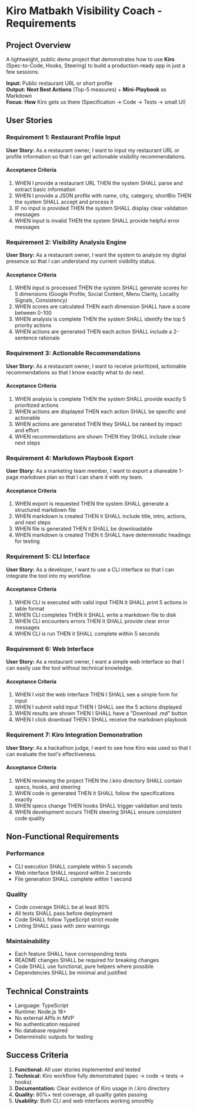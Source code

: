 # Kiro Matbakh Visibility Coach - Requirements

## Project Overview

A lightweight, public demo project that demonstrates how to use **Kiro** (Spec-to-Code, Hooks, Steering) to build a production-ready app in just a few sessions.

**Input:** Public restaurant URL or short profile  
**Output:** **Next Best Actions** (Top-5 measures) + **Mini-Playbook** as Markdown  
**Focus:** **How** Kiro gets us there (Specification → Code → Tests → small UI)

## User Stories

### Requirement 1: Restaurant Profile Input
**User Story:** As a restaurant owner, I want to input my restaurant URL or profile information so that I can get actionable visibility recommendations.

#### Acceptance Criteria
1. WHEN I provide a restaurant URL THEN the system SHALL parse and extract basic information
2. WHEN I provide a JSON profile with name, city, category, shortBio THEN the system SHALL accept and process it
3. IF no input is provided THEN the system SHALL display clear validation messages
4. WHEN input is invalid THEN the system SHALL provide helpful error messages

### Requirement 2: Visibility Analysis Engine
**User Story:** As a restaurant owner, I want the system to analyze my digital presence so that I can understand my current visibility status.

#### Acceptance Criteria
1. WHEN input is processed THEN the system SHALL generate scores for 5 dimensions (Google Profile, Social Content, Menu Clarity, Locality Signals, Consistency)
2. WHEN scores are calculated THEN each dimension SHALL have a score between 0-100
3. WHEN analysis is complete THEN the system SHALL identify the top 5 priority actions
4. WHEN actions are generated THEN each action SHALL include a 2-sentence rationale

### Requirement 3: Actionable Recommendations
**User Story:** As a restaurant owner, I want to receive prioritized, actionable recommendations so that I know exactly what to do next.

#### Acceptance Criteria
1. WHEN analysis is complete THEN the system SHALL provide exactly 5 prioritized actions
2. WHEN actions are displayed THEN each action SHALL be specific and actionable
3. WHEN actions are generated THEN they SHALL be ranked by impact and effort
4. WHEN recommendations are shown THEN they SHALL include clear next steps

### Requirement 4: Markdown Playbook Export
**User Story:** As a marketing team member, I want to export a shareable 1-page markdown plan so that I can share it with my team.

#### Acceptance Criteria
1. WHEN export is requested THEN the system SHALL generate a structured markdown file
2. WHEN markdown is created THEN it SHALL include title, intro, actions, and next steps
3. WHEN file is generated THEN it SHALL be downloadable
4. WHEN markdown is created THEN it SHALL have deterministic headings for testing

### Requirement 5: CLI Interface
**User Story:** As a developer, I want to use a CLI interface so that I can integrate the tool into my workflow.

#### Acceptance Criteria
1. WHEN CLI is executed with valid input THEN it SHALL print 5 actions in table format
2. WHEN CLI completes THEN it SHALL write a markdown file to disk
3. WHEN CLI encounters errors THEN it SHALL provide clear error messages
4. WHEN CLI is run THEN it SHALL complete within 5 seconds

### Requirement 6: Web Interface
**User Story:** As a restaurant owner, I want a simple web interface so that I can easily use the tool without technical knowledge.

#### Acceptance Criteria
1. WHEN I visit the web interface THEN I SHALL see a simple form for input
2. WHEN I submit valid input THEN I SHALL see the 5 actions displayed
3. WHEN results are shown THEN I SHALL have a "Download .md" button
4. WHEN I click download THEN I SHALL receive the markdown playbook

### Requirement 7: Kiro Integration Demonstration
**User Story:** As a hackathon judge, I want to see how Kiro was used so that I can evaluate the tool's effectiveness.

#### Acceptance Criteria
1. WHEN reviewing the project THEN the /.kiro directory SHALL contain specs, hooks, and steering
2. WHEN code is generated THEN it SHALL follow the specifications exactly
3. WHEN specs change THEN hooks SHALL trigger validation and tests
4. WHEN development occurs THEN steering SHALL ensure consistent code quality

## Non-Functional Requirements

### Performance
- CLI execution SHALL complete within 5 seconds
- Web interface SHALL respond within 2 seconds
- File generation SHALL complete within 1 second

### Quality
- Code coverage SHALL be at least 80%
- All tests SHALL pass before deployment
- Code SHALL follow TypeScript strict mode
- Linting SHALL pass with zero warnings

### Maintainability
- Each feature SHALL have corresponding tests
- README changes SHALL be required for breaking changes
- Code SHALL use functional, pure helpers where possible
- Dependencies SHALL be minimal and justified

## Technical Constraints

- Language: TypeScript
- Runtime: Node.js 18+
- No external APIs in MVP
- No authentication required
- No database required
- Deterministic outputs for testing

## Success Criteria

1. **Functional:** All user stories implemented and tested
2. **Technical:** Kiro workflow fully demonstrated (spec → code → tests → hooks)
3. **Documentation:** Clear evidence of Kiro usage in /.kiro directory
4. **Quality:** 80%+ test coverage, all quality gates passing
5. **Usability:** Both CLI and web interfaces working smoothly